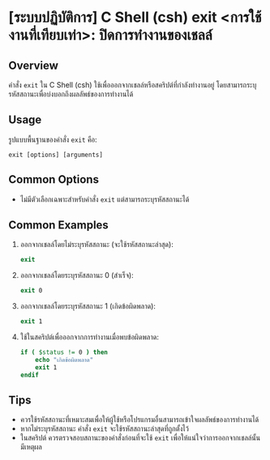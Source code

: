 # [ระบบปฏิบัติการ] C Shell (csh) exit <การใช้งานที่เทียบเท่า>: ปิดการทำงานของเชลล์

## Overview
คำสั่ง `exit` ใน C Shell (csh) ใช้เพื่อออกจากเชลล์หรือสคริปต์ที่กำลังทำงานอยู่ โดยสามารถระบุรหัสสถานะเพื่อบ่งบอกถึงผลลัพธ์ของการทำงานได้

## Usage
รูปแบบพื้นฐานของคำสั่ง `exit` คือ:

```
exit [options] [arguments]
```

## Common Options
- ไม่มีตัวเลือกเฉพาะสำหรับคำสั่ง `exit` แต่สามารถระบุรหัสสถานะได้

## Common Examples
1. ออกจากเชลล์โดยไม่ระบุรหัสสถานะ (จะใช้รหัสสถานะล่าสุด):
   ```csh
   exit
   ```

2. ออกจากเชลล์โดยระบุรหัสสถานะ 0 (สำเร็จ):
   ```csh
   exit 0
   ```

3. ออกจากเชลล์โดยระบุรหัสสถานะ 1 (เกิดข้อผิดพลาด):
   ```csh
   exit 1
   ```

4. ใช้ในสคริปต์เพื่อออกจากการทำงานเมื่อพบข้อผิดพลาด:
   ```csh
   if ( $status != 0 ) then
       echo "เกิดข้อผิดพลาด"
       exit 1
   endif
   ```

## Tips
- ควรใช้รหัสสถานะที่เหมาะสมเพื่อให้ผู้ใช้หรือโปรแกรมอื่นสามารถเข้าใจผลลัพธ์ของการทำงานได้
- หากไม่ระบุรหัสสถานะ คำสั่ง `exit` จะใช้รหัสสถานะล่าสุดที่ถูกตั้งไว้
- ในสคริปต์ ควรตรวจสอบสถานะของคำสั่งก่อนที่จะใช้ `exit` เพื่อให้แน่ใจว่าการออกจากเชลล์นั้นมีเหตุผล